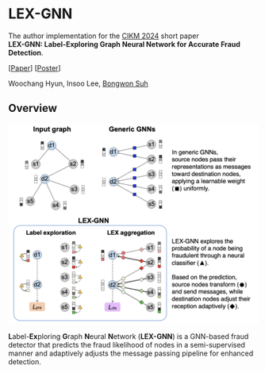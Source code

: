 # LEX-GNN

The author implementation for the [CIKM 2024](https://dl.acm.org/doi/10.1145/3627673.3679956) short paper  
**LEX-GNN: Label-Exploring Graph Neural Network for Accurate Fraud Detection**.

[[Paper](https://dl.acm.org/doi/10.1145/3627673.3679956)] [[Poster](./lex_poster.pdf)]


Woochang Hyun, 
Insoo Lee, 
[Bongwon Suh](https://scholar.google.co.kr/citations?user=-nlhtEkAAAAJ&hl=en)


## Overview

<p align="center">
    <a href="https://github.com/wdhyun/LEX">
        <img src="./lex_overview.png" width="750"/>
    </a>
<p>

**L**abel-**Ex**ploring **G**raph **N**eural **N**etwork (**LEX-GNN**) is a GNN-based fraud detector that predicts the fraud likelihood of nodes in a semi-supervised manner and adaptively adjusts the message passing pipeline for enhanced detection.
